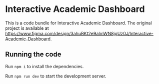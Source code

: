 
  # Interactive Academic Dashboard

  This is a code bundle for Interactive Academic Dashboard. The original project is available at https://www.figma.com/design/3ahuBKt2e9aImWN8jgUz0J/Interactive-Academic-Dashboard.

  ## Running the code

  Run `npm i` to install the dependencies.

  Run `npm run dev` to start the development server.
  